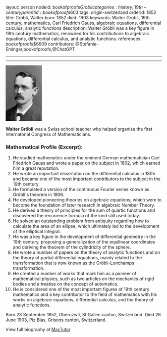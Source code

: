 layout: person
nodeid: bookofproofs$Grobli
categories: history,19th-century
parentid: bookofproofs$603
tags: origin-switzerland
orderid: 1852
title: Gröbli, Walter
born: 1852
died: 1903
keywords: Walter Gröbli, 19th century, mathematics, Carl Friedrich Gauss, algebraic equations, differential calculus, analytic functions
description: Walter Gröbli was a key figure in 19th century mathematics, renowned for his contributions to algebraic equations, differential calculus, and analytic functions.
references: bookofproofs$6909
contributors: @Stefanie-Eminger,bookofproofs,@ChatGPT

---



---

![Grobli.jpg](https://github.com/bookofproofs/bookofproofs.github.io/blob/main/_sources/_assets/images/portraits/Grobli.jpg?raw=true)

**Walter Gröbli**  was a Swiss school teacher who helped organise the first Internatonal Congress of Mathematicians.

### Mathematical Profile (Excerpt):
1. He studied mathematics under the eminent German mathematician Carl Friedrich Gauss and wrote a paper on the subject in 1802, which earned him a great reputation.
2. He wrote an important dissertation on the differential calculus in 1805 and became one of the most important contributors to the subject in the 19th century.
3. He formulated a version of the continuous Fourier series known as Gröbli's theorem in 1806.
4. He developed pioneering theories on algebraic equations, which were to become the foundation of later research in algebraic Number Theory.
5. He derived a theory of principles for the sum of quartic functions and discovered the recurrence formula of the kind still used today.
6. He solved an outstanding problem from antiquity regarding how to calculate the area of an ellipse, which ultimately led to the development of the elliptical integral.
7. He was a key figure in the development of differential geometry in the 19th century, proposing a generalization of the equilinear coordinates and deriving the theorem of the cylindricity of the sphere.
8. He wrote a number of papers on the theory of analytic functions and on the theory of partial differential equations, mainly related to the transformation that is now known as the Gröbli-Lonchamps transformation. 
9. He created a number of works that mark him as a pioneer of mathematical physics, such as two articles on the mechanics of rigid bodies and a treatise on the concept of automatics. 
10. He is considered one of the most important figures of 19th century mathematics and a key contributor to the field of mathematics with his works on algebraic equations, differential calculus, and the theory of analytic functions.

Born 23 September 1852, Oberuzwil, St Gallen canton, Switzerland. Died 26 June 1903, Piz Blas, Grisons canton, Switzerland.

View full biography at [MacTutor](https://mathshistory.st-andrews.ac.uk/Biographies/Grobli/)

